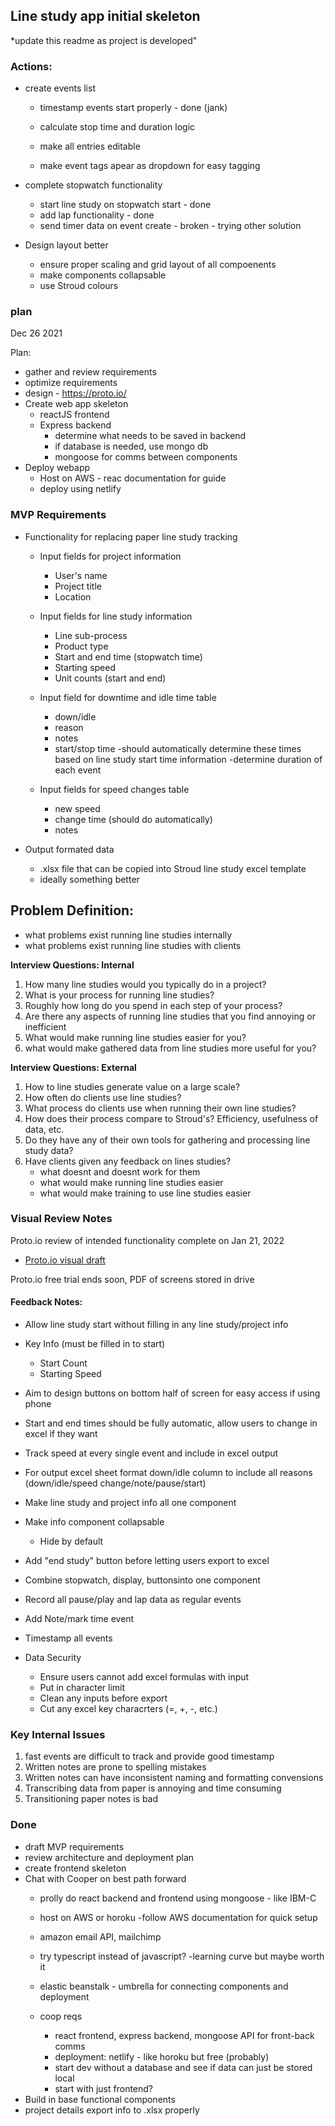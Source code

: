 ## Line study app initial skeleton
*update this readme as project is developed"

### Actions:

- create events list
	- timestamp events start properly - done (jank)
	- calculate stop time and duration logic

	- make all entries editable
	- make event tags apear as dropdown for easy tagging
- complete stopwatch functionality
	- start line study on stopwatch start - done
	- add lap functionality - done
	- send timer data on event create - broken - trying other solution

- Design layout better
	- ensure proper scaling and grid layout of all compoenents
	- make components collapsable
	- use Stroud colours

### plan 
Dec 26 2021

Plan:
- gather and review requirements
- optimize requirements
- design - https://proto.io/
- Create web app skeleton
	- reactJS frontend
	- Express backend
		- determine what needs to be saved in backend
		- if database is needed, use mongo db
		- mongoose for comms between components
- Deploy webapp
	- Host on AWS - reac documentation for guide
	- deploy using netlify

### MVP Requirements

- Functionality for replacing paper line study tracking
	- Input fields for project information
		- User's name
		- Project title
		- Location
	- Input fields for line study information
		- Line sub-process
		- Product type
		- Start and end time (stopwatch time)
		- Starting speed
		- Unit counts (start and end)

	- Input field for downtime and idle time table
		- down/idle
		- reason
		- notes 
		- start/stop time
			-should automatically determine these times based on line study start time information
			-determine duration of each event
	- Input fields for speed changes table
		- new speed
		- change time (should do automatically)
		- notes

- Output formated data
	- .xlsx file that can be copied into Stroud line study excel template
	- ideally something better



## Problem Definition:
- what problems exist running line studies internally
- what problems exist running line studies with clients

**Interview Questions: Internal**
1. How many line studies would you typically do in a project?
2. What is your process for running line studies?
3. Roughly how long do you spend in each step of your process?
4. Are there any aspects of running line studies that you find annoying or inefficient
5. What would make running line studies easier for you?  
6. what would make gathered data from line studies more useful for you?


**Interview Questions: External**
1. How to line studies generate value on a large scale? 
2. How often do clients use line studies?
3. What process do clients use when running their own line studies?
4. How does their process compare to Stroud's? Efficiency, usefulness of data, etc.
5. Do they have any of their own tools for gathering and processing line study data?
6. Have clients given any feedback on lines studies?
	- what doesnt and doesnt work for them
	- what would make running line studies easier
	- what would make training to use line studies easier

### Visual Review Notes
Proto.io review of intended functionality complete on Jan 21, 2022

- [Proto.io visual draft](https://pr.to/YQ0YHA/)

Proto.io free trial ends soon, PDF of screens stored in drive

#### Feedback Notes:

- Allow line study start without filling in any line study/project info
- Key Info (must be filled in to start)
	- Start Count
	- Starting Speed
- Aim to design buttons on bottom half of screen for easy access if using phone
- Start and end times should be fully automatic, allow users to change in excel if they want
- Track speed at every single event and include in excel output
- For output excel sheet format down/idle column to include all reasons (down/idle/speed change/note/pause/start)
- Make line study and project info all one component
- Make info component collapsable
	- Hide by default
- Add "end study" button before letting users export to excel
- Combine stopwatch, display, buttonsinto one component
- Record all pause/play and lap data as regular events
- Add Note/mark time event
- Timestamp all events

- Data Security
	- Ensure users cannot add excel formulas with input
	- Put in character limit
	- Clean any inputs before export
	- Cut any excel key characrters (=, +, -, etc.)







### Key Internal Issues
1. fast events are difficult to track and provide good timestamp
2. Written notes are prone to spelling mistakes
3. Written notes can have inconsistent naming and formatting convensions 
4. Transcribing data from paper is annoying and time consuming
5. Transitioning paper notes is bad




### Done
- draft MVP requirements
- review architecture and deployment plan
- create frontend skeleton
- Chat with Cooper on best path forward
	- prolly do react backend and frontend using mongoose - like IBM-C
	- host on AWS or horoku
		-follow AWS documentation for quick setup
	- amazon email API, mailchimp
	- try typescript instead of javascript? -learning curve but maybe worth it
	- elastic beanstalk - umbrella for connecting components and deployment

	- coop reqs
		- react frontend, express backend, mongoose API for front-back comms
		- deployment: netlify - like horoku but free (probably)
		- start dev without a database and see if data can just be stored local 
		- start with just frontend?
- Build in base functional components
- project details export info to .xlsx properly



